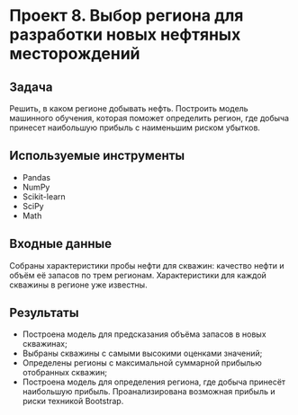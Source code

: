 # Проект 8. Выбор региона для разработки новых нефтяных месторождений

## Задача
Решить, в каком регионе добывать нефть. Построить модель машинного обучения, которая поможет определить регион, где добыча принесет наибольшую прибыль с наименьшим риском убытков.

## Используемые инструменты
- Pandas
- NumPy
- Scikit-learn
- SciPy
- Math

## Входные данные
Собраны характеристики пробы нефти для скважин: качество нефти и объём её запасов по трем регионам. Характеристики для каждой скважины в регионе уже известны.

## Результаты
- Построена модель для предсказания объёма запасов в новых скважинах;
- Выбраны скважины с самыми высокими оценками значений;
- Определены регионы с максимальной суммарной прибылью отобранных скважин;
- Построена модель для определения региона, где добыча принесёт наибольшую прибыль. Проанализирована возможная прибыль и риски техникой Bootstrap.
